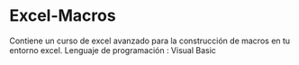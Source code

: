 # Excel-Macros
Contiene un curso de excel avanzado para la construcción de macros en tu entorno excel. Lenguaje de programación : Visual Basic
